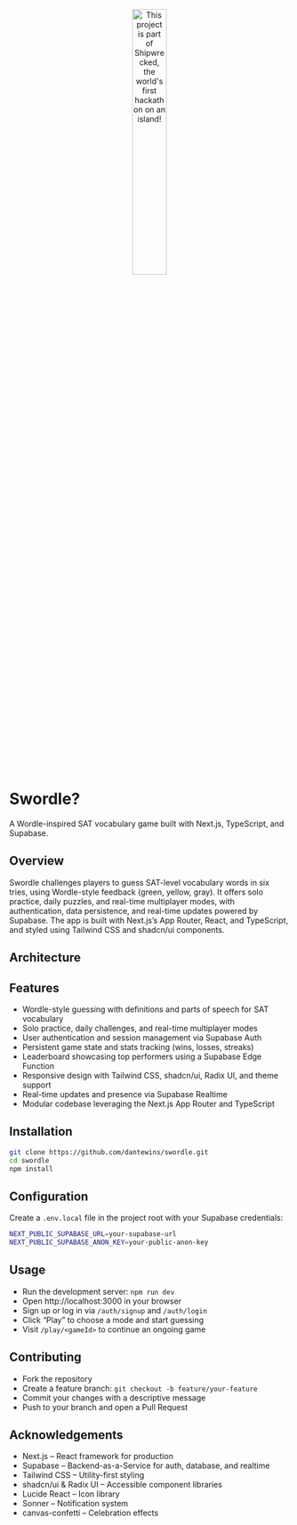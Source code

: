 <div align="center">
  <a href="https://shipwrecked.hackclub.com/?t=ghrm" target="_blank">
    <img src="https://hc-cdn.hel1.your-objectstorage.com/s/v3/739361f1d440b17fc9e2f74e49fc185d86cbec14_badge.png" 
         alt="This project is part of Shipwrecked, the world's first hackathon on an island!" 
         style="width: 35%;">
  </a>
</div>

# Swordle?

A Wordle-inspired SAT vocabulary game built with Next.js, TypeScript, and Supabase.

## Overview

Swordle challenges players to guess SAT-level vocabulary words in six tries, using Wordle-style feedback (green, yellow, gray). It offers solo practice, daily puzzles, and real-time multiplayer modes, with authentication, data persistence, and real-time updates powered by Supabase. The app is built with Next.js’s App Router, React, and TypeScript, and styled using Tailwind CSS and shadcn/ui components.

## Architecture

## Features

- Wordle-style guessing with definitions and parts of speech for SAT vocabulary
- Solo practice, daily challenges, and real-time multiplayer modes
- User authentication and session management via Supabase Auth
- Persistent game state and stats tracking (wins, losses, streaks)
- Leaderboard showcasing top performers using a Supabase Edge Function
- Responsive design with Tailwind CSS, shadcn/ui, Radix UI, and theme support
- Real-time updates and presence via Supabase Realtime
- Modular codebase leveraging the Next.js App Router and TypeScript

## Installation

```bash
git clone https://github.com/dantewins/swordle.git
cd swordle
npm install
```

## Configuration

Create a `.env.local` file in the project root with your Supabase credentials:

```bash
NEXT_PUBLIC_SUPABASE_URL=your-supabase-url
NEXT_PUBLIC_SUPABASE_ANON_KEY=your-public-anon-key
```

## Usage

- Run the development server: `npm run dev`
- Open http://localhost:3000 in your browser
- Sign up or log in via `/auth/signup` and `/auth/login`
- Click “Play” to choose a mode and start guessing
- Visit `/play/<gameId>` to continue an ongoing game

## Contributing

- Fork the repository
- Create a feature branch: `git checkout -b feature/your-feature`
- Commit your changes with a descriptive message
- Push to your branch and open a Pull Request

## Acknowledgements

- Next.js – React framework for production
- Supabase – Backend-as-a-Service for auth, database, and realtime
- Tailwind CSS – Utility-first styling
- shadcn/ui & Radix UI – Accessible component libraries
- Lucide React – Icon library
- Sonner – Notification system
- canvas-confetti – Celebration effects
